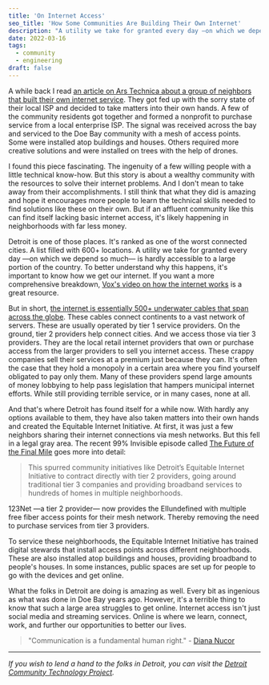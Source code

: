 ```yaml
---
title: 'On Internet Access'
seo_title: 'How Some Communities Are Building Their Own Internet'
description: "A utility we take for granted every day —on which we depend so much— is hardly accessible to a large portion of the country. So many of these underserved communities are taking matters into their own hands. But to better understand why this happens, it's important to know how we get our internet and what makes high-speed broadband innaccessible to so many."
date: 2022-03-16
tags:
  - community
  - engineering
draft: false
---
```


A while back I read [an article on Ars Technica about a group of neighbors that built their own internet service](https://arstechnica.com/information-technology/2015/11/how-a-group-of-neighbors-created-their-own-internet-service/). They got fed up with the sorry state of their local ISP and decided to take matters into their own hands. A few of the community residents got together and formed a nonprofit to purchase service from a local enterprise ISP. The signal was received across the bay and serviced to the Doe Bay community with a mesh of access points. Some were installed atop buildings and houses. Others required more creative solutions and were installed on trees with the help of drones.

I found this piece fascinating. The ingenuity of a few willing people with a little technical know-how. But this story is about a wealthy community with the resources to solve their internet problems. And I don't mean to take away from their accomplishments. I still think that what they did is amazing and hope it encourages more people to learn the technical skills needed to find solutions like these on their own. But if an affluent community like this can find itself lacking basic internet access, it's likely happening in neighborhoods with far less money.

Detroit is one of those places. It's ranked as one of the worst connected cities. A list filled with 600+ locations. A utility we take for granted every day —on which we depend so much— is hardly accessible to a large portion of the country. To better understand why this happens, it's important to know how we get our internet. If you want a more comprehensive breakdown, [Vox's video on how the internet works](https://youtu.be/TNQsmPf24go) is a great resource.

But in short, [the internet is essentially 500+ underwater cables that span across the globe](https://www.submarinecablemap.com). These cables connect continents to a vast network of servers. These are usually operated by tier 1 service providers. On the ground, tier 2 providers help connect cities. And we access those via tier 3 providers. They are the local retail internet providers that own or purchase access from the larger providers to sell you internet access. These crappy companies sell their services at a premium just because they can. It's often the case that they hold a monopoly in a certain area where you find yourself obligated to pay only them. Many of these providers spend large amounts of money lobbying to help pass legislation that hampers municipal internet efforts. While still providing terrible service, or in many cases, none at all.

And that's where Detroit has found itself for a while now. With hardly any options available to them, they have also taken matters into their own hands and created the Equitable Internet Initiative. At first, it was just a few neighbors sharing their internet connections via mesh networks. But this fell in a legal gray area. The recent 99% Invisible episode called [The Future of the Final Mile](https://99percentinvisible.org/episode/the-future-of-the-final-mile/) goes more into detail:

> This spurred community initiatives like Detroit’s Equitable Internet Initiative to contract directly with tier 2 providers, going around traditional tier 3 companies and providing broadband services to hundreds of homes in multiple neighborhoods.

123Net —a tier 2 provider— now provides the EIIundefined with multiple free fiber access points for their mesh network. Thereby removing the need to purchase services from tier 3 providers.

To service these neighborhoods, the Equitable Internet Initiative has trained digital stewards that install access points across different neighborhoods. These are also installed atop buildings and houses, providing broadband to people's houses. In some instances, public spaces are set up for people to go with the devices and get online.

What the folks in Detroit are doing is amazing as well. Every bit as ingenious as what was done in Doe Bay years ago. However, it's a terrible thing to know that such a large area struggles to get online. Internet access isn't just social media and streaming services. Online is where we learn, connect, work, and further our opportunities to better our lives.

> "Communication is a fundamental human right." - [Diana Nucor](https://youtu.be/1B0u6nvcTsI)

---

_If you wish to lend a hand to the folks in Detroit, you can visit the [Detroit Community Technology Project](https://detroitcommunitytech.org/?q=donate)._